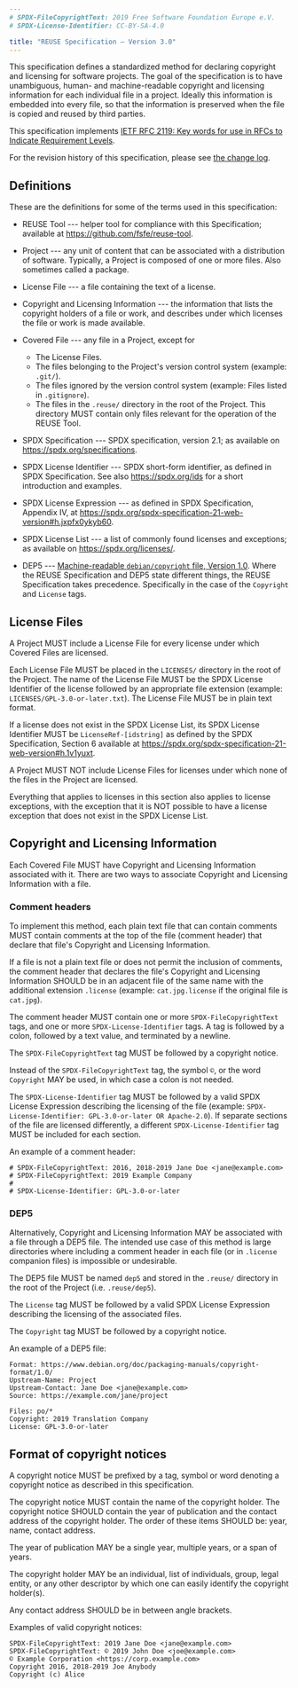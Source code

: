 ```yaml
---
# SPDX-FileCopyrightText: 2019 Free Software Foundation Europe e.V.
# SPDX-License-Identifier: CC-BY-SA-4.0

title: "REUSE Specification – Version 3.0"
---
```


This specification defines a standardized method for declaring copyright and
licensing for software projects. The goal of the specification is to have
unambiguous, human- and machine-readable copyright and licensing information for
each individual file in a project. Ideally this information is embedded into
every file, so that the information is preserved when the file is copied and
reused by third parties.

This specification implements [IETF RFC 2119: Key words for use in RFCs to
Indicate Requirement Levels](https://tools.ietf.org/html/rfc2119).

For the revision history of this specification, please see [the change
log](https://git.fsfe.org/reuse/docs/src/branch/master/CHANGELOG.md).

## Definitions

These are the definitions for some of the terms used in this specification:

- REUSE Tool --- helper tool for compliance with this Specification; available
  at <https://github.com/fsfe/reuse-tool>.

- Project --- any unit of content that can be associated with a distribution of
  software. Typically, a Project is composed of one or more files. Also
  sometimes called a package.

- License File --- a file containing the text of a license.

- Copyright and Licensing Information --- the information that lists the
  copyright holders of a file or work, and describes under which licenses the
  file or work is made available.

- Covered File --- any file in a Project, except for
    - The License Files.
    - The files belonging to the Project's version control system (example:
      `.git/`).
    - The files ignored by the version control system (example: Files listed in
      `.gitignore`).
    - The files in the `.reuse/` directory in the root of the Project. This
      directory MUST contain only files relevant for the operation of the REUSE
      Tool.

- SPDX Specification --- SPDX specification, version 2.1; as available on
  <https://spdx.org/specifications>.

- SPDX License Identifier --- SPDX short-form identifier, as defined in SPDX
  Specification. See also <https://spdx.org/ids> for a short introduction and
  examples.

- SPDX License Expression --- as defined in SPDX Specification, Appendix IV, at <https://spdx.org/spdx-specification-21-web-version#h.jxpfx0ykyb60>.

- SPDX License List --- a list of commonly found licenses and exceptions; as
  available on <https://spdx.org/licenses/>.

- DEP5 --- [Machine-readable `debian/copyright` file, Version
  1.0](https://www.debian.org/doc/packaging-manuals/copyright-format/1.0/).
  Where the REUSE Specification and DEP5 state different things, the REUSE
  Specification takes precedence. Specifically in the case of the `Copyright`
  and `License` tags.

## License Files

A Project MUST include a License File for every license under which Covered
Files are licensed.

Each License File MUST be placed in the `LICENSES/` directory in the root of
the Project. The name of the License File MUST be the SPDX License Identifier of the
license followed by an appropriate file extension (example:
`LICENSES/GPL-3.0-or-later.txt`). The License File MUST be in plain text format.

If a license does not exist in the SPDX License List, its SPDX License Identifier
MUST be `LicenseRef-[idstring]` as defined by the SPDX Specification, Section 6 available at <https://spdx.org/spdx-specification-21-web-version#h.1v1yuxt>.

A Project MUST NOT include License Files for licenses under which none of the
files in the Project are licensed.

Everything that applies to licenses in this section also applies to license
exceptions, with the exception that it is NOT possible to have a license
exception that does not exist in the SPDX License List.

## Copyright and Licensing Information

Each Covered File MUST have Copyright and Licensing Information associated with
it. There are two ways to associate Copyright and Licensing Information with a
file.

### Comment headers

To implement this method, each plain text file that can contain comments MUST
contain comments at the top of the file (comment header) that declare that
file's Copyright and Licensing Information.

If a file is not a plain text file or does not permit the inclusion of
comments, the comment header that declares the file's Copyright and Licensing
Information SHOULD be in an adjacent file of the same name with the
additional extension `.license` (example: `cat.jpg.license` if the original
file is `cat.jpg`).

The comment header MUST contain one or more `SPDX-FileCopyrightText` tags, and one or
more `SPDX-License-Identifier` tags. A tag is followed by a colon, followed by
a text value, and terminated by a newline.

The `SPDX-FileCopyrightText` tag MUST be followed by a copyright notice.

Instead of the `SPDX-FileCopyrightText` tag, the symbol `©`, or the word `Copyright` MAY
be used, in which case a colon is not needed.

The `SPDX-License-Identifier` tag MUST be followed by a valid SPDX License
Expression describing the licensing of the file (example:
`SPDX-License-Identifier: GPL-3.0-or-later OR Apache-2.0`). If separate sections
of the file are licensed differently, a different `SPDX-License-Identifier` tag
MUST be included for each section.

An example of a comment header:

```
# SPDX-FileCopyrightText: 2016, 2018-2019 Jane Doe <jane@example.com>
# SPDX-FileCopyrightText: 2019 Example Company
#
# SPDX-License-Identifier: GPL-3.0-or-later
```

### DEP5

Alternatively, Copyright and Licensing Information MAY be associated with a
file through a DEP5 file. The intended use case of this method is large
directories where including a comment header in each file (or in `.license`
companion files) is impossible or undesirable.

The DEP5 file MUST be named `dep5` and stored in the `.reuse/` directory in the
root of the Project (i.e. `.reuse/dep5`).

The `License` tag MUST be followed by a valid SPDX License Expression describing
the licensing of the associated files.

The `Copyright` tag MUST be followed by a copyright notice.

An example of a DEP5 file:

```
Format: https://www.debian.org/doc/packaging-manuals/copyright-format/1.0/
Upstream-Name: Project
Upstream-Contact: Jane Doe <jane@example.com>
Source: https://example.com/jane/project

Files: po/*
Copyright: 2019 Translation Company
License: GPL-3.0-or-later
```

## Format of copyright notices

A copyright notice MUST be prefixed by a tag, symbol or word denoting a
copyright notice as described in this specification.

The copyright notice MUST contain the name of the copyright holder. The
copyright notice SHOULD contain the year of publication and the contact address
of the copyright holder. The order of these items SHOULD be: year, name, contact
address.

The year of publication MAY be a single year, multiple years, or a span of
years.

The copyright holder MAY be an individual, list of individuals, group, legal
entity, or any other descriptor by which one can easily identify the
copyright holder(s).

Any contact address SHOULD be in between angle brackets.

Examples of valid copyright notices:

```
SPDX-FileCopyrightText: 2019 Jane Doe <jane@example.com>
SPDX-FileCopyrightText: © 2019 John Doe <joe@example.com>
© Example Corporation <https://corp.example.com>
Copyright 2016, 2018-2019 Joe Anybody
Copyright (c) Alice
```
